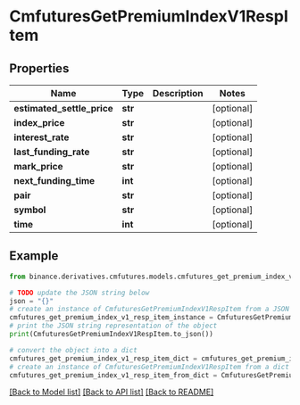 # CmfuturesGetPremiumIndexV1RespItem


## Properties

Name | Type | Description | Notes
------------ | ------------- | ------------- | -------------
**estimated_settle_price** | **str** |  | [optional] 
**index_price** | **str** |  | [optional] 
**interest_rate** | **str** |  | [optional] 
**last_funding_rate** | **str** |  | [optional] 
**mark_price** | **str** |  | [optional] 
**next_funding_time** | **int** |  | [optional] 
**pair** | **str** |  | [optional] 
**symbol** | **str** |  | [optional] 
**time** | **int** |  | [optional] 

## Example

```python
from binance.derivatives.cmfutures.models.cmfutures_get_premium_index_v1_resp_item import CmfuturesGetPremiumIndexV1RespItem

# TODO update the JSON string below
json = "{}"
# create an instance of CmfuturesGetPremiumIndexV1RespItem from a JSON string
cmfutures_get_premium_index_v1_resp_item_instance = CmfuturesGetPremiumIndexV1RespItem.from_json(json)
# print the JSON string representation of the object
print(CmfuturesGetPremiumIndexV1RespItem.to_json())

# convert the object into a dict
cmfutures_get_premium_index_v1_resp_item_dict = cmfutures_get_premium_index_v1_resp_item_instance.to_dict()
# create an instance of CmfuturesGetPremiumIndexV1RespItem from a dict
cmfutures_get_premium_index_v1_resp_item_from_dict = CmfuturesGetPremiumIndexV1RespItem.from_dict(cmfutures_get_premium_index_v1_resp_item_dict)
```
[[Back to Model list]](../README.md#documentation-for-models) [[Back to API list]](../README.md#documentation-for-api-endpoints) [[Back to README]](../README.md)


